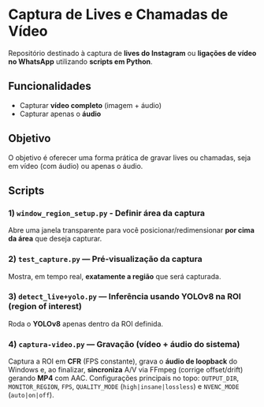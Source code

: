 # Captura de Lives e Chamadas de Vídeo

Repositório destinado à captura de **lives do Instagram** ou **ligações de vídeo no WhatsApp** utilizando **scripts em Python**.

## Funcionalidades
- Capturar **vídeo completo** (imagem + áudio)  
- Capturar apenas o **áudio**

## Objetivo
O objetivo é oferecer uma forma prática de gravar lives ou chamadas, seja em vídeo (com áudio) ou apenas o áudio.

## Scripts

### 1) `window_region_setup.py` - Definir área da captura
Abre uma janela transparente para você posicionar/redimensionar **por cima da área** que deseja capturar.

### 2) `test_capture.py` — Pré-visualização da captura
Mostra, em tempo real, **exatamente a região** que será capturada.

### 3) `detect_live+yolo.py` — Inferência usando YOLOv8 na ROI (region of interest)
Roda o **YOLOv8** apenas dentro da ROI definida.

### 4) `captura-video.py` — Gravação (vídeo + áudio do sistema)
Captura a ROI em **CFR** (FPS constante), grava o **áudio de loopback** do Windows e, ao finalizar, **sincroniza** A/V via FFmpeg (corrige offset/drift) gerando **MP4** com AAC. Configurações principais no topo: `OUTPUT_DIR`, `MONITOR_REGION`, `FPS`, `QUALITY_MODE` (`high|insane|lossless`) e `NVENC_MODE` (`auto|on|off`).
